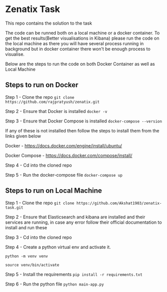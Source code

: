 # Zenatix Task
This repo contains the solution to the task

The code can be runned both on a local machine or a docker container.
To get the best results(Better visualisations in Kibana) please run the code on the local machine as there you will have several process running in background but in docker container there won't be enough process to visualise.

Below are the steps to run the code on both Docker Container as well as Local Machine

## Steps to run on Docker
Step 1 - Clone the repo
```git clone https://github.com/rajpratyush/zenatix.git```

Step 2 - Ensure that Docker is installed
```docker -v```

Step 3 - Ensure that Docker Compose is installed 
```docker-compose --version```

If any of these is not installed then follow the steps to install them from the links given below

Docker - https://docs.docker.com/engine/install/ubuntu/

Docker Compose - https://docs.docker.com/compose/install/

Step 4 - Cd into the cloned repo

Step 5 -  Run the docker-compose file
```docker-compose up```


## Steps to run on Local Machine
Step 1 - Clone the repo
```git clone https://github.com/Akshat1903/zenatix-task.git```

Step 2 - Ensure that Elasticsearch and kibana are installed and their services are running, in case any error follow their official documentation to install and run these

Step 3 - Cd into the cloned repo

Step 4 - Create a python virtual env and activate it.

```python -m venv venv```

```source venv/bin/activate```

Step 5 - Install the requirements
```pip install -r requirements.txt```

Step 6 - Run the python file
```python main-app.py```
